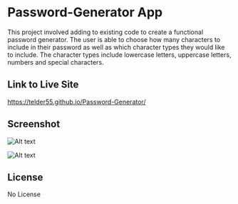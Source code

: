 # Password-Generator App
This project involved adding to existing code to create a functional password generator. The user is able to choose how many characters to include in their password as well as which character types they would like to include. The character types include lowercase letters, uppercase letters, numbers and special characters. 

## Link to Live Site
https://telder55.github.io/Password-Generator/

## Screenshot
![Alt text](assets/images/About-Me-desktop.png?raw=true "About Me Page - Desktop")

![Alt text](assets/images/About-Me-Mobile.jpeg?raw=true "About Me Page - Mobile")

## License
No License